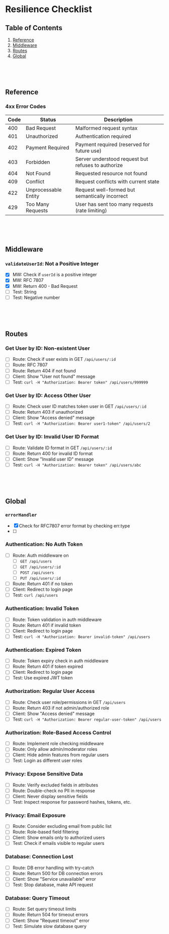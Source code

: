 # Resilience Checklist

## Table of Contents
1. [Reference](#reference)
1. [Middleware](#middleware)
1. [Routes](#routes)
1. [Global](#global)

<br><br><br>



## Reference

### 4xx Error Codes
| Code | Status | Description |
|------|--------|-------------|
| 400 | Bad Request | Malformed request syntax |
| 401 | Unauthorized | Authentication required |
| 402 | Payment Required | Payment required (reserved for future use) |
| 403 | Forbidden | Server understood request but refuses to authorize |
| 404 | Not Found | Requested resource not found |
| 409 | Conflict | Request conflicts with current state |
| 422 | Unprocessable Entity | Request well-formed but semantically incorrect |
| 429 | Too Many Requests | User has sent too many requests (rate limiting) |

<br><br><br>



## Middleware

### `validateUserId`: Not a Positive Integer
- [x] MW: Check if `userId` is a positive integer
- [x] MW: RFC 7807
- [x] MW: Return 400 - Bad Request
- [ ] Test: String
- [ ] Test: Negative number

<br><br><br>



## Routes

### Get User by ID: Non-existent User
- [ ] Route: Check if user exists in GET `/api/users/:id`
- [ ] Route: RFC 7807
- [ ] Route: Return 404 if not found
- [ ] Client: Show "User not found" message
- [ ] Test: `curl -H "Authorization: Bearer token" /api/users/999999`

### Get User by ID: Access Other User
- [ ] Route: Check user ID matches token user in GET `/api/users/:id`
- [ ] Route: Return 403 if unauthorized
- [ ] Client: Show "Access denied" message
- [ ] Test: `curl -H "Authorization: Bearer user1-token" /api/users/2`

### Get User by ID: Invalid User ID Format
- [ ] Route: Validate ID format in GET `/api/users/:id`
- [ ] Route: Return 400 for invalid ID format
- [ ] Client: Show "Invalid user ID" message
- [ ] Test: `curl -H "Authorization: Bearer token" /api/users/abc`

<br><br><br>




## Global

### `errorHandler`
- [x] Check for RFC7807 error format by checking err.type
- [ ] 

### Authentication: No Auth Token
- [ ] Route: Auth middleware on 
    - [ ] `GET /api/users`
    - [ ] `GET /api/users/:id`
    - [ ] `POST /api/users`
    - [ ] `PUT /api/users/:id`
- [ ] Route: Return 401 if no token
- [ ] Client: Redirect to login page
- [ ] Test: `curl /api/users`

### Authentication: Invalid Token
- [ ] Route: Token validation in auth middleware
- [ ] Route: Return 401 if invalid token
- [ ] Client: Redirect to login page
- [ ] Test: `curl -H "Authorization: Bearer invalid-token" /api/users`

### Authentication: Expired Token
- [ ] Route: Token expiry check in auth middleware
- [ ] Route: Return 401 if token expired
- [ ] Client: Redirect to login page
- [ ] Test: Use expired JWT token

### Authorization: Regular User Access
- [ ] Route: Check user role/permissions in GET `/api/users`
- [ ] Route: Return 403 if not admin/authorized role
- [ ] Client: Show "Access denied" message
- [ ] Test: `curl -H "Authorization: Bearer regular-user-token" /api/users`

### Authorization: Role-Based Access Control
- [ ] Route: Implement role checking middleware
- [ ] Route: Only allow admin/moderator roles
- [ ] Client: Hide admin features from regular users
- [ ] Test: Login as different user roles

### Privacy: Expose Sensitive Data
- [ ] Route: Verify excluded fields in attributes
- [ ] Route: Double-check no PII in response
- [ ] Client: Never display sensitive fields
- [ ] Test: Inspect response for password hashes, tokens, etc.

### Privacy: Email Exposure
- [ ] Route: Consider excluding email from public list
- [ ] Route: Role-based field filtering
- [ ] Client: Show emails only to authorized users
- [ ] Test: Check if emails visible to regular users

### Database: Connection Lost
- [ ] Route: DB error handling with try-catch
- [ ] Route: Return 500 for DB connection errors
- [ ] Client: Show "Service unavailable" error
- [ ] Test: Stop database, make API request

### Database: Query Timeout
- [ ] Route: Set query timeout limits
- [ ] Route: Return 504 for timeout errors
- [ ] Client: Show "Request timeout" error
- [ ] Test: Simulate slow database query